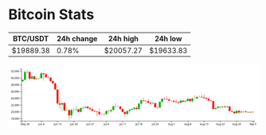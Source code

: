 # Bitcoin Stats

BTC/USDT|24h change|24h high|24h low|
|---|---|---|---|
|$19889.38|0.78%|$20057.27|$19633.83|

<img src="./chart.svg">

